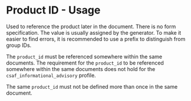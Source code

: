 # Product ID - Usage

Used to reference the product later in the document. There is no form specification.
The value is usually assigned by the generator.
To make it easier to find errors, it is recommended to use a prefix to distinguish from group IDs.

The `product_id` must be referenced somewhere within the same documents.
The requirement for the `product_id` to be referenced somewhere within the same documents does not hold for the `csaf_informational_advisory` profile.

The same `product_id` must not be defined more than once in the same document.
